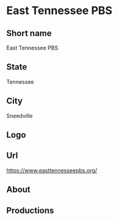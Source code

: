 # East Tennessee PBS

## Short name

East Tennessee PBS

## State

Tennessee

## City

Sneedville

## Logo

## Url

https://www.easttennesseepbs.org/

## About

## Productions 
 
